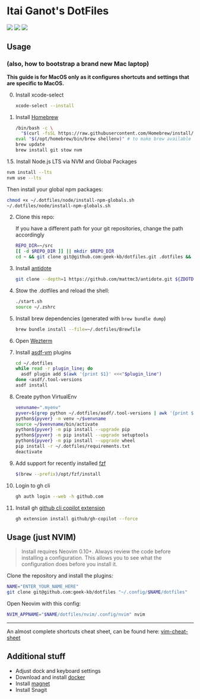 # Itai Ganot's DotFiles

<a href="https://dotfyle.com/geek-kb/dotfiles-nvim-config-nvim"><img src="https://dotfyle.com/geek-kb/dotfiles-nvim-config-nvim/badges/plugins?style=for-the-badge" /></a>
<a href="https://dotfyle.com/geek-kb/dotfiles-nvim-config-nvim"><img src="https://dotfyle.com/geek-kb/dotfiles-nvim-config-nvim/badges/leaderkey?style=for-the-badge" /></a>
<a href="https://dotfyle.com/geek-kb/dotfiles-nvim-config-nvim"><img src="https://dotfyle.com/geek-kb/dotfiles-nvim-config-nvim/badges/plugin-manager?style=for-the-badge" /></a>

## Usage

### (also, how to bootstrap a brand new Mac laptop)

**This guide is for MacOS only as it configures shortcuts and settings that are specific to MacOS.**

0. Install xcode-select

   ```bash
   xcode-select --install
   ```

1. Install [Homebrew](https://brew.sh/)

   ```bash
   /bin/bash -c \
     "$(curl -fsSL https://raw.githubusercontent.com/Homebrew/install/master/install.sh)"
   eval "$(/opt/homebrew/bin/brew shellenv)" # to make brew available before we load `~/.zshrc` that has "$PATH"
   brew update
   brew install git stow nvm
   ```

1.5. Install Node.js LTS via NVM and Global Packages

```bash
nvm install --lts
nvm use --lts
```

Then install your global npm packages:

```bash
chmod +x ~/.dotfiles/node/install-npm-globals.sh
~/.dotfiles/node/install-npm-globals.sh
```

2. Clone this repo:

   If you have a different path for your git repositories, change the path accordingly

   ```bash
   REPO_DIR=~/src
   [[ -d $REPO_DIR ]] || mkdir $REPO_DIR
   cd ~ && git clone git@github.com:geek-kb/dotfiles.git .dotfiles && cd .dotfiles
   ```

3. Install [antidote](https://antidote.sh/)

   ```bash
   git clone --depth=1 https://github.com/mattmc3/antidote.git ${ZDOTDIR:-~}/.antidote
   ```

4. Stow the .dotfiles and reload the shell:

   ```bash
   ./start.sh
   source ~/.zshrc
   ```

5. Install brew dependencies (generated with `brew bundle dump`)

   ```bash
   brew bundle install --file=~/.dotfiles/Brewfile
   ```

6. Open [Wezterm](https://wezfurlong.org/wezterm/index.html)

7. Install [asdf-vm](https://asdf-vm.com/guide/getting-started.html) plugins

   ```bash
   cd ~/.dotfiles
   while read -r plugin_line; do
     asdf plugin add $(awk '{print $1}' <<<"$plugin_line")
   done <asdf/.tool-versions
   asdf install
   ```

8. Create python VirtualEnv

   ```bash
   venvname=".myenv"
   pyver=$(grep python ~/.dotfiles/asdf/.tool-versions | awk '{print $2}' | cut -d. -f1,2)
   python${pyver} -m venv ~/$venvname
   source ~/$venvname/bin/activate
   python${pyver} -m pip install --upgrade pip
   python${pyver} -m pip install --upgrade setuptools
   python${pyver} -m pip install --upgrade wheel
   pip install -r ~/.dotfiles/requirements.txt
   deactivate
   ```

9. Add support for recently installed [fzf](https://github.com/junegunn/fzf)

   ```bash
   $(brew --prefix)/opt/fzf/install
   ```

10. Login to gh cli

    ```bash
    gh auth login --web -h github.com
    ```

11. Install gh [github cli copilot extension](https://github.com/github/gh-copilot)

    ```bash
    gh extension install github/gh-copilot --force
    ```

## Usage (just NVIM)

> Install requires Neovim 0.10+. Always review the code before installing a configuration.
> This allows you to see what the configuration does before you install it.

Clone the repository and install the plugins:

```sh
NAME="ENTER_YOUR_NAME_HERE"
git clone git@github.com:geek-kb/dotfiles "~/.config/$NAME/dotfiles"
```

Open Neovim with this config:

```sh
NVIM_APPNAME="$NAME/dotfiles/nvim/.config/nvim" nvim
```

---

An almost complete shortcuts cheat sheet, can be found here:
[vim-cheat-sheet](https://github.com/geek-kb/dotfiles/blob/main/vim_cheat_sheet.md)

## Additional stuff

- Adjust dock and keyboard settings
- Download and install [docker](https://www.docker.com/products/docker-desktop)
- Install [magnet](https://apps.apple.com/us/app/magnet/id441258766?mt=12)
- Install Snagit
